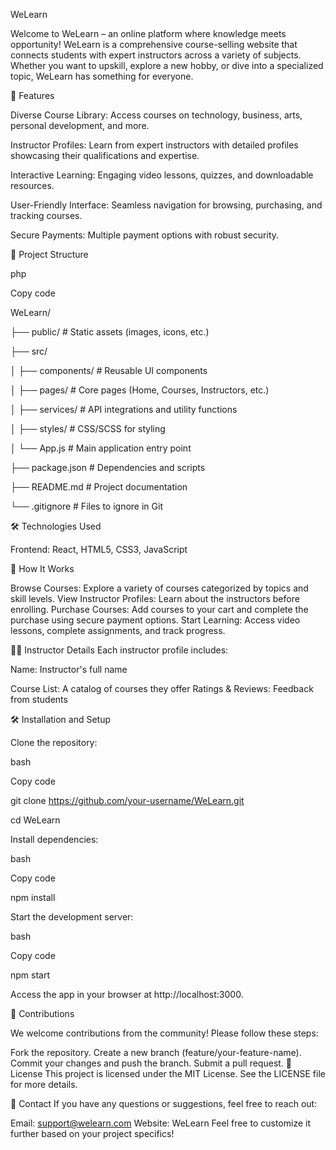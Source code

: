 WeLearn 

Welcome to WeLearn – an online platform where knowledge meets opportunity! WeLearn is a comprehensive course-selling website that connects students with expert instructors across a variety of subjects. Whether you want to upskill, explore a new hobby, or dive into a specialized topic, WeLearn has something for everyone.


🚀 Features

Diverse Course Library: Access courses on technology, business, arts, personal development, and more.

Instructor Profiles: Learn from expert instructors with detailed profiles showcasing their qualifications and expertise.

Interactive Learning: Engaging video lessons, quizzes, and downloadable resources.

User-Friendly Interface: Seamless navigation for browsing, purchasing, and tracking courses.

Secure Payments: Multiple payment options with robust security.

📂 Project Structure

php

Copy code

WeLearn/

├── public/          # Static assets (images, icons, etc.)

├── src/

│   ├── components/  # Reusable UI components

│   ├── pages/       # Core pages (Home, Courses, Instructors, etc.)

│   ├── services/    # API integrations and utility functions

│   ├── styles/      # CSS/SCSS for styling

│   └── App.js       # Main application entry point

├── package.json     # Dependencies and scripts

├── README.md        # Project documentation

└── .gitignore       # Files to ignore in Git

🛠️ Technologies Used

Frontend: React, HTML5, CSS3, JavaScript


📖 How It Works

Browse Courses: Explore a variety of courses categorized by topics and skill levels.
View Instructor Profiles: Learn about the instructors before enrolling.
Purchase Courses: Add courses to your cart and complete the purchase using secure payment options.
Start Learning: Access video lessons, complete assignments, and track progress.

🧑‍🏫 Instructor Details
Each instructor profile includes:

Name: Instructor's full name

Course List: A catalog of courses they offer
Ratings & Reviews: Feedback from students

🛠️ Installation and Setup

Clone the repository:


bash

Copy code

git clone https://github.com/your-username/WeLearn.git

cd WeLearn

Install dependencies:

bash

Copy code

npm install

Start the development server:

bash

Copy code

npm start

Access the app in your browser at http://localhost:3000.

🤝 Contributions

We welcome contributions from the community! Please follow these steps:

Fork the repository.
Create a new branch (feature/your-feature-name).
Commit your changes and push the branch.
Submit a pull request.
📝 License
This project is licensed under the MIT License. See the LICENSE file for more details.

📧 Contact
If you have any questions or suggestions, feel free to reach out:

Email: support@welearn.com
Website: WeLearn
Feel free to customize it further based on your project specifics!
